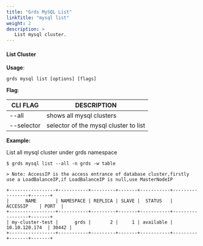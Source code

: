 ```yaml
---
title: "Grds MySQL List"
linkTitle: "mysql list"
weight: 2
description: >
   List mysql cluster.
---
```


#### List Cluster

**Usage**:

```shell script
grds mysql list [options] [flags]
```

**Flag**:

| CLI FLAG   | DESCRIPTION                           |
| ---------- | ------------------------------------- |
| --all      | shows all mysql clusters              |
| --selector | selector of the mysql cluster to list |

**Example:**

List all mysql cluster under grds namespace

```shell
$ grds mysql list --all -n grds -w table

> Note: AccessIP is the access entrance of database cluster,firstly use a LoadBalanceIP,if LoadBalanceIP is null,use MasterNodeIP

+-----------------+-----------+---------+-------+-----------+-----------------+-------+
|      NAME       | NAMESPACE | REPLICA | SLAVE |  STATUS   |     ACCESSIP    | PORT  |
+-----------------+-----------+---------+-------+-----------+-----------------+-------+
| my-cluster-test |      grds |       2 |     1 | available |  10.10.120.174  | 30442 |
+-----------------+-----------+---------+-------+-----------+---------+-------+-------+
```

